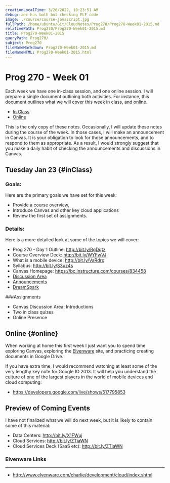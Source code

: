 ```yaml
---
creationLocalTime: 3/26/2022, 10:23:51 AM
debug: aec has both but checking ELF code
image: ./course/course-javascript.jpg
fullPath: /home/ubuntu/Git/CloudNotes/Prog270/Prog270-Week01-2015.md
relativePath: Prog270/Prog270-Week01-2015.md
title: Prog270-Week01-2015
queryPath: Prog270/
subject: Prog270
fileNameMarkdown: Prog270-Week01-2015.md
fileNameHTML: Prog270-Week01-2015.html
---
```



<!-- toc -->
<!-- tocstop -->

Prog 270 - Week 01
==================

Each week we have one in-class session, and one online session. I will
prepare a single document outlining both activities. For instance,
this document outlines what we will cover this week in class, and online.

- [In Class](#inClass)
- [Online](#online)

This is the only copy of these notes. Occasionally, I will update
these notes during the course of the week. In those cases, I will
make an announcement in Canvas. It is your obligation to look
for those announcements, and to respond to them as appropriate. 
As a result, I would strongly suggest that you make a daily habit
of checking the announcements and discussions in Canvas.

Tuesday Jan 23 {#inClass}
--------------

### Goals:

Here are the primary goals we have set for this week:

- Provide a course overview, 
- Introduce Canvas and other key cloud applications
- Review the first set of assignments.

### Details: 

Here is a more detailed look at some of the topics we will cover:

-   Prog 270 - Day 1 Outline: <http://bit.ly/RgDgtz>
-   Course Overview Deck: <http://bit.ly/WYFwVJ>
-   What is a mobile device: <http://bit.ly/VaRdrx>
-   Syllabus: <http://bit.ly/S3uz4s>
-   Canvas Homepage: <https://bc.instructure.com/courses/834458>
-   [Discussion Area](https://bc.instructure.com/courses/834458/discussion_topics)
-   [Announcements](https://bc.instructure.com/courses/834458/announcements)
-   [DreamSpark](http://e5.onthehub.com/WebStore/Welcome.aspx?vsro=8&ws=30da76c3-be9b-e011-969d-0030487d8897)

###Assignments

-   Canvas Discussion Area: Introductions
-   Two in class quizes
-   Online Presence

Online {#online}
----------------

When working at home this first week I just want you to spend time 
exploring Canvas, exploring the [Elvenware](http://www.elvenware.com/charlie)
site, and practicing creating documents in Google Drive. 

If you have extra time, I would recommend watching at least some of 
the very lengthy key note for Google IO 2013. It will help you 
understand the culture of one of the largest players in the world of 
mobile devices and cloud computing:

- <https://developers.google.com/live/shows/517795853>

Preview of Coming Events
------------------------

I have not finalized what we will do next week, but it is likely
to contain some of this material:

-   Data Centers: <http://bit.ly/X1FWuj>
-   Cloud Services: <http://bit.ly/ZTiaWN>
-   Cloud Services Deck (SaaS etc): <http://bit.ly/ZTiaWN>

### Elvenware Links
---------------

-   <http://www.elvenware.com/charlie/development/cloud/index.shtml>
